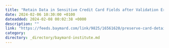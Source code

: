 ```yaml
---
title: "Retain Data in Sensitive Credit Card Fields after Validation Errors (34% Don’t)"
date: 2024-02-06 10:30:00 +0100
dateadded: 2024-02-08 00:02:38 +0000
description: ""
link: "https://feeds.baymard.com/link/9825/16561620/preserve-card-details-on-error"
category:
directory: _directory/baymard-institute.md
---
```

